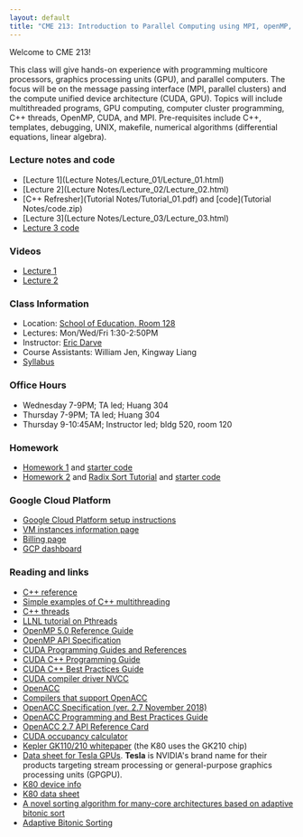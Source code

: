 ```yaml
---
layout: default
title: "CME 213: Introduction to Parallel Computing using MPI, openMP, and CUDA"
---
```


Welcome to CME 213!

This class will give hands-on experience with programming multicore processors, graphics processing units (GPU), and parallel computers. The focus will be on the message passing interface (MPI, parallel clusters) and the compute unified device architecture (CUDA, GPU). Topics will include multithreaded programs, GPU computing, computer cluster programming, C++ threads, OpenMP, CUDA, and MPI. Pre-requisites include C++, templates, debugging, UNIX, makefile, numerical algorithms (differential equations, linear algebra).

### Lecture notes and code
* [Lecture 1](Lecture Notes/Lecture_01/Lecture_01.html)
* [Lecture 2](Lecture Notes/Lecture_02/Lecture_02.html)
* [C++ Refresher](Tutorial Notes/Tutorial_01.pdf) and [code](Tutorial Notes/code.zip)
* [Lecture 3](Lecture Notes/Lecture_03/Lecture_03.html)
* [Lecture 3 code](https://github.com/stanford-cme213/stanford-cme213.github.io/tree/master/Code/Lecture_03)

### Videos
* [Lecture 1](https://youtu.be/mmJ__Ygexos)
* [Lecture 2](https://youtu.be/ETOp2NkZrlo)

### Class Information
* Location: [School of Education, Room 128](https://campus-map.stanford.edu/?srch=School+of+Education+128)  
* Lectures: Mon/Wed/Fri 1:30-2:50PM
* Instructor: [Eric Darve](https://me.stanford.edu/people/eric-darve)  
* Course Assistants: William Jen, Kingway Liang
* [Syllabus](https://canvas.stanford.edu/courses/110850/assignments/syllabus)

### Office Hours
* Wednesday 7-9PM; TA led; Huang 304
* Thursday 7-9PM; TA led; Huang 304
* Thursday 9-10:45AM; Instructor led; bldg 520, room 120 

### Homework
* [Homework 1](Homework/hw1.pdf) and [starter code](Homework/code_hw1.zip)
* [Homework 2](Homework/hw2.pdf) and [Radix Sort Tutorial](Homework/RadixSortTutorial.pdf) and [starter code](Homework/code_hw2.zip)

### Google Cloud Platform 
* [Google Cloud Platform setup instructions](./gcp.html)
* [VM instances information page](https://console.cloud.google.com/compute)
* [Billing page](https://console.cloud.google.com/billing)
* [GCP dashboard](https://console.cloud.google.com/home)

### Reading and links
* [C++ reference](https://en.cppreference.com/w/cpp)
* [Simple examples of C++ multithreading](https://www.geeksforgeeks.org/multithreading-in-cpp/)
* [C++ threads](https://en.cppreference.com/w/cpp/thread/thread/thread)
* [LLNL tutorial on Pthreads](https://computing.llnl.gov/tutorials/pthreads/)
* [OpenMP 5.0 Reference Guide](https://www.openmp.org/wp-content/uploads/OpenMPRef-5.0-0519-web.pdf)
* [OpenMP API Specification](https://www.openmp.org/wp-content/uploads/OpenMP-API-Specification-5.0.pdf)
* [CUDA Programming Guides and References](http://docs.nvidia.com/cuda/index.html)
* [CUDA C++ Programming Guide](http://docs.nvidia.com/cuda/pdf/CUDA_C_Programming_Guide.pdf)
* [CUDA C++ Best Practices Guide](http://docs.nvidia.com/cuda/pdf/CUDA_C_Best_Practices_Guide.pdf)
* [CUDA compiler driver NVCC](https://docs.nvidia.com/cuda/pdf/CUDA_Compiler_Driver_NVCC.pdf)
* [OpenACC](https://www.openacc.org/)
* [Compilers that support OpenACC](https://www.openacc.org/tools)
* [OpenACC Specification (ver. 2.7 November 2018)](https://www.openacc.org/sites/default/files/inline-files/OpenACC.2.6.final.pdf)
* [OpenACC Programming and Best Practices Guide](http://www.openacc.org/sites/default/files/OpenACC_Programming_Guide_0.pdf)
* [OpenACC 2.7 API Reference Card](https://www.pgroup.com/lit/literature/openacc-api-guide-2.7.pdf)
* [CUDA occupancy calculator](Reading/CUDA_Occupancy_Calculator.xls)
* [Kepler GK110/210 whitepaper](Reading/NVIDIA_Kepler_GK110_GK210_Architecture_Whitepaper.pdf) (the K80 uses the GK210 chip)
* [Data sheet for Tesla GPUs](https://en.wikipedia.org/wiki/Nvidia_Tesla). **Tesla** is NVIDIA's brand name for their products targeting stream processing or general-purpose graphics processing units (GPGPU).
* [K80 device info](k80.md)
* [K80 data sheet](https://www.nvidia.com/content/dam/en-zz/Solutions/Data-Center/tesla-product-literature/TeslaK80-datasheet.pdf)
* [A novel sorting algorithm for many-core architectures based on adaptive bitonic sort](https://ieeexplore.ieee.org/abstract/document/6267838)
* [Adaptive Bitonic Sorting](https://pdfs.semanticscholar.org/bcdf/c4e40c79547c9daf89dada4e1c23056871cb.pdf)
